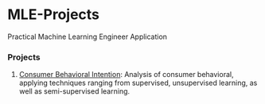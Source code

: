 # MLE-Projects
Practical Machine Learning Engineer Application

### Projects

1) [Consumer Behavioral Intention](./notebooks/ConsumerBehavioralIntention.ipynb): Analysis of consumer behavioral, applying techniques ranging from supervised, unsupervised learning, as well as semi-supervised learning.
